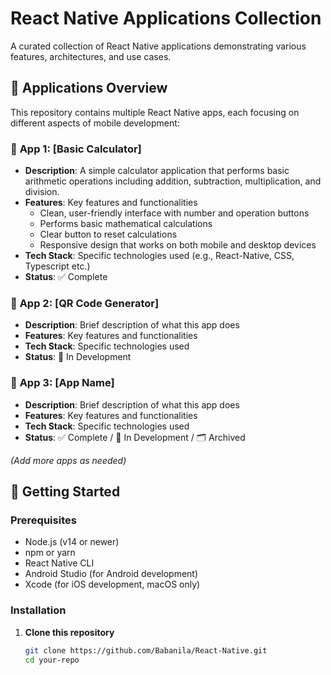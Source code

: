 # React Native Applications Collection

A curated collection of React Native applications demonstrating various features, architectures, and use cases.

## 📱 Applications Overview

This repository contains multiple React Native apps, each focusing on different aspects of mobile development:

### 🎯 **App 1: [Basic Calculator]**
- **Description**: A simple calculator application that performs basic arithmetic operations including addition, subtraction, multiplication, and division.
- **Features**: Key features and functionalities
   - Clean, user-friendly interface with number and operation buttons
   - Performs basic mathematical calculations
   - Clear button to reset calculations
   - Responsive design that works on both mobile and desktop devices
- **Tech Stack**: Specific technologies used (e.g., React-Native, CSS, Typescript etc.)
- **Status**: ✅ Complete

### 🎯 **App 2: [QR Code Generator]**
- **Description**: Brief description of what this app does
- **Features**: Key features and functionalities
- **Tech Stack**: Specific technologies used
- **Status**: 🚧 In Development

### 🎯 **App 3: [App Name]**
- **Description**: Brief description of what this app does
- **Features**: Key features and functionalities
- **Tech Stack**: Specific technologies used
- **Status**: ✅ Complete / 🚧 In Development / 🗂️ Archived

*(Add more apps as needed)*

## 🚀 Getting Started

### Prerequisites
- Node.js (v14 or newer)
- npm or yarn
- React Native CLI
- Android Studio (for Android development)
- Xcode (for iOS development, macOS only)

### Installation

1. **Clone this repository**
   ```bash
   git clone https://github.com/Babanila/React-Native.git
   cd your-repo